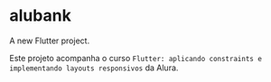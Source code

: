# alubank

A new Flutter project.

Este projeto acompanha o curso `Flutter: aplicando constraints e implementando layouts responsivos` da Alura.